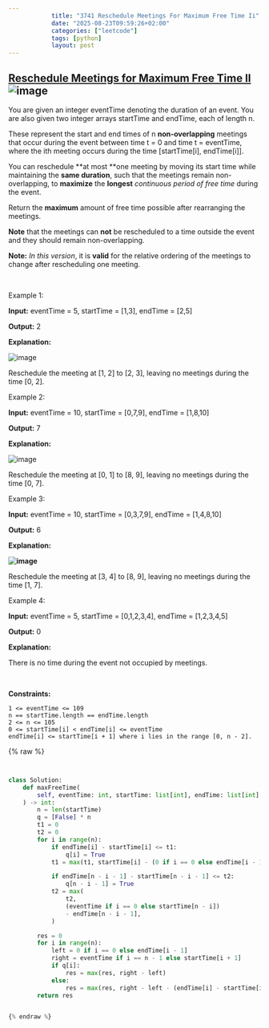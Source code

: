```yaml
---
            title: "3741 Reschedule Meetings For Maximum Free Time Ii"
            date: "2025-08-23T09:59:26+02:00"
            categories: ["leetcode"]
            tags: [python]
            layout: post
---
```

            
## [Reschedule Meetings for Maximum Free Time II](https://leetcode.com/problems/reschedule-meetings-for-maximum-free-time-ii) ![image](https://img.shields.io/badge/Difficulty-Medium-orange)

You are given an integer eventTime denoting the duration of an event. You are also given two integer arrays startTime and endTime, each of length n.

These represent the start and end times of n **non-overlapping** meetings that occur during the event between time t = 0 and time t = eventTime, where the ith meeting occurs during the time [startTime[i], endTime[i]].

You can reschedule **at most **one meeting by moving its start time while maintaining the **same duration**, such that the meetings remain non-overlapping, to **maximize** the **longest** *continuous period of free time* during the event.

Return the **maximum** amount of free time possible after rearranging the meetings.

**Note** that the meetings can **not** be rescheduled to a time outside the event and they should remain non-overlapping.

**Note:** *In this version*, it is **valid** for the relative ordering of the meetings to change after rescheduling one meeting.

 

Example 1:

**Input:** eventTime = 5, startTime = [1,3], endTime = [2,5]

**Output:** 2

**Explanation:**

![image](https://assets.leetcode.com/uploads/2024/12/22/example0_rescheduled.png)

Reschedule the meeting at [1, 2] to [2, 3], leaving no meetings during the time [0, 2].

Example 2:

**Input:** eventTime = 10, startTime = [0,7,9], endTime = [1,8,10]

**Output:** 7

**Explanation:**

![image](https://assets.leetcode.com/uploads/2024/12/22/rescheduled_example0.png)

Reschedule the meeting at [0, 1] to [8, 9], leaving no meetings during the time [0, 7].

Example 3:

**Input:** eventTime = 10, startTime = [0,3,7,9], endTime = [1,4,8,10]

**Output:** 6

**Explanation:**

**![image](https://assets.leetcode.com/uploads/2025/01/28/image3.png)**

Reschedule the meeting at [3, 4] to [8, 9], leaving no meetings during the time [1, 7].

Example 4:

**Input:** eventTime = 5, startTime = [0,1,2,3,4], endTime = [1,2,3,4,5]

**Output:** 0

**Explanation:**

There is no time during the event not occupied by meetings.

 

**Constraints:**

	1 <= eventTime <= 109
	n == startTime.length == endTime.length
	2 <= n <= 105
	0 <= startTime[i] < endTime[i] <= eventTime
	endTime[i] <= startTime[i + 1] where i lies in the range [0, n - 2].

{% raw %}


```python


class Solution:
    def maxFreeTime(
        self, eventTime: int, startTime: list[int], endTime: list[int]
    ) -> int:
        n = len(startTime)
        q = [False] * n
        t1 = 0
        t2 = 0
        for i in range(n):
            if endTime[i] - startTime[i] <= t1:
                q[i] = True
            t1 = max(t1, startTime[i] - (0 if i == 0 else endTime[i - 1]))

            if endTime[n - i - 1] - startTime[n - i - 1] <= t2:
                q[n - i - 1] = True
            t2 = max(
                t2,
                (eventTime if i == 0 else startTime[n - i])
                - endTime[n - i - 1],
            )

        res = 0
        for i in range(n):
            left = 0 if i == 0 else endTime[i - 1]
            right = eventTime if i == n - 1 else startTime[i + 1]
            if q[i]:
                res = max(res, right - left)
            else:
                res = max(res, right - left - (endTime[i] - startTime[i]))
        return res


{% endraw %}
```
